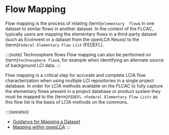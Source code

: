 # Flow Mapping

Flow mapping is the process of relating {term}`elementary  flow`s in one dataset to similar flows in another dataset. In the context of the FLCAC, typically users are mapping the elementary flows in a third-party dataset (such as Ecoinvent or a dataset from the openLCA Neuxs) to the {term}`Federal Elementary Flow List` (FEDEFL).

:::{note} Technosphere flows
Flow mapping can also be performed on {term}`technosphere flow`s, for example when identifying an alternate source of background LCI data.
:::

Flow mapping is a critical step for accurate and complete LCIA flow characterization when using multiple LCI repositories in a single project database. In order for LCIA methods available on the FLCAC to fully capture the elementary flows present in a project database or product system they must be mapped to the {term}`FEDEFL <Federal Elementary Flow List>` as this flow list is the basis of LCIA methods on the commons.

:::{seealso}

- [Guidance for Mapping a Dataset](https://github.com/USEPA/fedelemflowlist/wiki/Getting-Started-with-FEDEFL#mapping-a-dataset)
- [Mapping within openLCA](https://github.com/USEPA/fedelemflowlist/wiki/FEDEFL-in-openLCA#mapping-a-dataset-within-openlca)
:::
